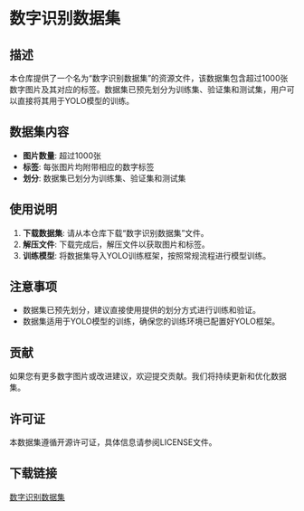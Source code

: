 # 数字识别数据集

## 描述
本仓库提供了一个名为“数字识别数据集”的资源文件，该数据集包含超过1000张数字图片及其对应的标签。数据集已预先划分为训练集、验证集和测试集，用户可以直接将其用于YOLO模型的训练。

## 数据集内容
- **图片数量**: 超过1000张
- **标签**: 每张图片均附带相应的数字标签
- **划分**: 数据集已划分为训练集、验证集和测试集

## 使用说明
1. **下载数据集**: 请从本仓库下载“数字识别数据集”文件。
2. **解压文件**: 下载完成后，解压文件以获取图片和标签。
3. **训练模型**: 将数据集导入YOLO训练框架，按照常规流程进行模型训练。

## 注意事项
- 数据集已预先划分，建议直接使用提供的划分方式进行训练和验证。
- 数据集适用于YOLO模型的训练，确保您的训练环境已配置好YOLO框架。

## 贡献
如果您有更多数字图片或改进建议，欢迎提交贡献。我们将持续更新和优化数据集。

## 许可证
本数据集遵循开源许可证，具体信息请参阅LICENSE文件。

## 下载链接

[数字识别数据集](https://pan.quark.cn/s/1339358c5f6e)